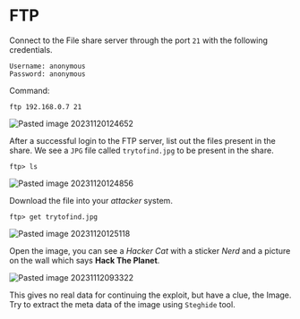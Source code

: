 # FTP

Connect to the File share server through the port `21` with the following credentials.

```
Username: anonymous
Password: anonymous
```

Command:

```
ftp 192.168.0.7 21
```

![Pasted image 20231120124652](https://github.com/Rao-Pranava/Money-Box/assets/93928268/74939199-a4fa-45bb-b8b9-6b7b92ccbf4e)


After a successful login to the FTP server, list out the files present in the share. We see a `JPG` file called `trytofind.jpg` to be present in the share.

```
ftp> ls
```

![Pasted image 20231120124856](https://github.com/Rao-Pranava/Money-Box/assets/93928268/c55ccd21-b13a-460e-899b-0a75e88de918)


Download the file into your *attacker* system.

```
ftp> get trytofind.jpg
```

![Pasted image 20231120125118](https://github.com/Rao-Pranava/Money-Box/assets/93928268/6be29ffd-e58c-4a2c-9b29-b79aebfda727)


Open the image, you can see a *Hacker Cat* with a sticker *Nerd* and a picture on the wall which says **Hack The Planet**.

![Pasted image 20231112093322](https://github.com/Rao-Pranava/Money-Box/assets/93928268/4f573ad2-d1ed-40e8-b95b-ced2b6f2ea00)


This gives no real data for continuing the exploit, but have a clue, the Image. Try to extract the meta data of the image using `Steghide` tool.
